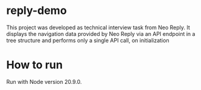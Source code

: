 # reply-demo
This project was developed as technical interview task from Neo Reply. It displays the navigation data provided by Neo Reply via an API endpoint in a tree structure and performs only a single API call, on initialization

# How to run
Run with Node version 20.9.0.
